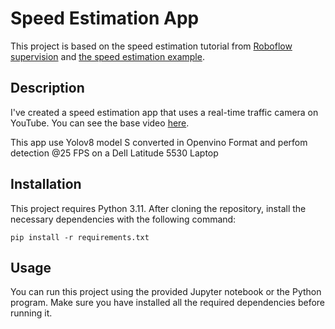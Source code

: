 <!DOCTYPE html>
<html>
<body>
    <h1>Speed Estimation App</h1>
    <p>This project is based on the speed estimation tutorial from <a href="https://github.com/roboflow/supervision">Roboflow supervision</a> and <a href="https://github.com/roboflow/supervision/tree/develop/examples/speed_estimation">the speed estimation example</a>.</p>
    <h2>Description</h2>
    <p>I've created a speed estimation app that uses a real-time traffic camera on YouTube. You can see the base video  <a href="https://youtu.be/z545k7Tcb5o">here</a>.</p>
    <p>This app use Yolov8 model S converted in Openvino Format and perfom detection @25 FPS on a Dell Latitude 5530 Laptop
    </p>
    <h2>Installation</h2>
    <p>This project requires Python 3.11. After cloning the repository, install the necessary dependencies with the following command:</p>
    <pre><code>pip install -r requirements.txt</code></pre>
    <h2>Usage</h2>
    <p>You can run this project using the provided Jupyter notebook or the Python program. Make sure you have installed all the required dependencies before running it.</p>
</body>
</html>
